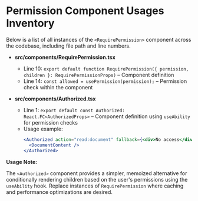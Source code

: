 # Permission Component Usages Inventory

Below is a list of all instances of the `<RequirePermission>` component across the codebase, including file path and line numbers.

- **src/components/RequirePermission.tsx**
  - Line 10: `export default function RequirePermission({ permission, children }: RequirePermissionProps)` – Component definition
  - Line 14: `const allowed = usePermission(permission);` – Permission check within the component

- **src/components/Authorized.tsx**
  - Line 1: `export default const Authorized: React.FC<AuthorizedProps>` – Component definition using `useAbility` for permission checks
  - Usage example:
    ```jsx
    <Authorized action="read:document" fallback={<div>No access</div>}>
      <DocumentContent />
    </Authorized>
    ```

**Usage Note:**

The `<Authorized>` component provides a simpler, memoized alternative for conditionally rendering children based on the user's permissions using the `useAbility` hook. Replace instances of `RequirePermission` where caching and performance optimizations are desired. 